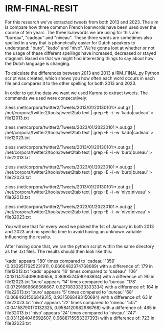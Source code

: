 # IRM-FINAL-RESIT

For this research we've extracted tweets from both 2013 and 2023. The aim is compare how three common French loanwords have been used over the course of ten years. The three loanwords we are using for this are: "bureau", "cadeau" and "niveau". These three words are sometimes also spelled in a way that is phonetically easier for Dutch speakers to understand: "buro", "kado" and "nivo". We're gonna loot at whether or not the usage of these different spellings have increased, decreased or stayed stagnant. Based on that we might find interesting things to say about how the Dutch language is changing. 

To calculate the differences between 2013 and 2013 a IRM_FINAL.py Python script was created, which shows you how often each word occurs in each file and compares it to the other spelling for both 2013 and 2023. 

In order to get the data we want we used Karora to extract tweets. The commands we used were consecutively:

zless /net/corpora/twitter2/Tweets/2013/01/20130101\:*.out.gz  | /net/corpora/twitter2/tools/tweet2tab text | grep -E -i -w 'kado|cadeau' > file12013.txt

zless /net/corpora/twitter2/Tweets/2023/01/20230101\:*.out.gz  | /net/corpora/twitter2/tools/tweet2tab text | grep -E -i -w 'kado|cadeau' > file12023.txt

zless /net/corpora/twitter2/Tweets/2013/01/20130101\:*.out.gz  | /net/corpora/twitter2/tools/tweet2tab text | grep -E -i -w 'buro|bureau' > file22013.txt

zless /net/corpora/twitter2/Tweets/2023/01/20230101\:*.out.gz  | /net/corpora/twitter2/tools/tweet2tab text | grep -E -i -w 'buro|bureau' > file22023.txt

zless /net/corpora/twitter2/Tweets/2013/01/20130101\:*.out.gz  | /net/corpora/twitter2/tools/tweet2tab text | grep -E -i -w 'nivo|niveau' > file32013.txt

zless /net/corpora/twitter2/Tweets/2023/01/20230101\:*.out.gz  | /net/corpora/twitter2/tools/tweet2tab text | grep -E -i -w 'nivo|niveau' > file32023.txt

You will see that for every word we picked the 1st of January in both 2013 and 2023 and no specific time to avoid having an unknown variable influencing the results.

After having done that, we ran the python script within the same directory as the .txt files.
The results should then look like this:

'kado' appears '180' times compared to 'cadeau' '359' (0.3339517625231911, 0.6660482374768089) with a difference of: 179 in file12013.txt
'kado' appears '16' times compared to 'cadeau' '106' (0.13114754098360656, 0.8688524590163934) with a difference of: 90 in file12023.txt
'buro' appears '14' times compared to 'bureau' '178' (0.07291666666666667, 0.9270833333333334) with a difference of: 164 in file22013.txt
'buro' appears '5' times compared to 'bureau' '68' (0.0684931506849315, 0.9315068493150684) with a difference of: 63 in file22023.txt
'nivo' appears '22' times compared to 'niveau' '507' (0.04158790170132325, 0.9584120982986768) with a difference of: 485 in file32013.txt
'nivo' appears '24' times compared to 'niveau' '747' (0.0311284046692607, 0.9688715953307393) with a difference of: 723 in file32023.txt

